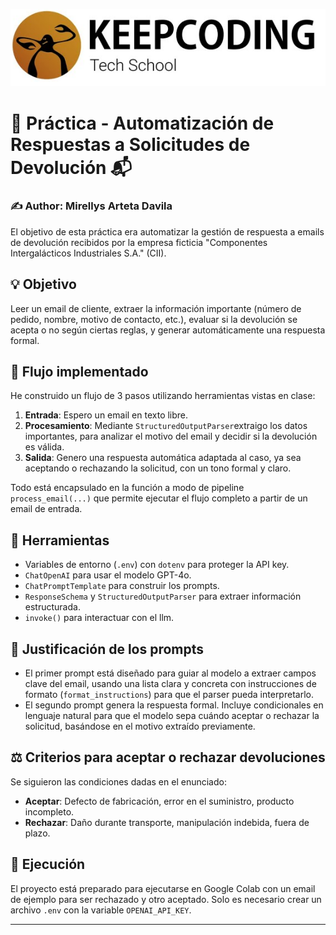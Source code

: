 ![Keepcoding](keepcoding.png)

# 🤖 **Práctica - Automatización de Respuestas a Solicitudes de Devolución** 📬

### ✍️ **Author:** Mirellys Arteta Davila

El objetivo de esta práctica era automatizar la gestión de respuesta a emails de devolución recibidos por la empresa ficticia "Componentes Intergalácticos Industriales S.A." (CII).

## 💡 Objetivo

Leer un email de cliente, extraer la información importante (número de pedido, nombre, motivo de contacto, etc.), evaluar si la devolución se acepta o no según ciertas reglas, y generar automáticamente una respuesta formal.

## 🔁 Flujo implementado

He construido un flujo de 3 pasos utilizando herramientas vistas en clase:

1. **Entrada**: Espero un email en texto libre.
2. **Procesamiento**: Mediante `StructuredOutputParser`extraigo los datos importantes, para analizar el motivo del email y decidir si la devolución es válida.
3. **Salida**: Genero una respuesta automática adaptada al caso, ya sea aceptando o rechazando la solicitud, con un tono formal y claro.

Todo está encapsulado en la función a modo de pipeline `process_email(...)` que permite ejecutar el flujo completo a partir de un email de entrada.

## 🔧 Herramientas

- Variables de entorno (`.env`) con `dotenv` para proteger la API key.
- `ChatOpenAI` para usar el modelo GPT-4o.
- `ChatPromptTemplate` para construir los prompts.
- `ResponseSchema` y `StructuredOutputParser` para extraer información estructurada.
- `invoke()` para interactuar con el llm.

## 🧾 Justificación de los prompts

- El primer prompt está diseñado para guiar al modelo a extraer campos clave del email, usando una lista clara y concreta con instrucciones de formato (`format_instructions`) para que el parser pueda interpretarlo.
- El segundo prompt genera la respuesta formal. Incluye condicionales en lenguaje natural para que el modelo sepa cuándo aceptar o rechazar la solicitud, basándose en el motivo extraído previamente.

## ⚖️ Criterios para aceptar o rechazar devoluciones

Se siguieron las condiciones dadas en el enunciado:
- **Aceptar**: Defecto de fabricación, error en el suministro, producto incompleto.
- **Rechazar**: Daño durante transporte, manipulación indebida, fuera de plazo.

## 🧪 Ejecución

El proyecto está preparado para ejecutarse en Google Colab con un email de ejemplo para ser rechazado y otro aceptado. Solo es necesario crear un archivo `.env` con la variable `OPENAI_API_KEY`.

---
